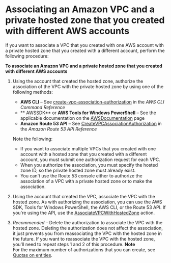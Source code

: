 # Associating an Amazon VPC and a private hosted zone that you created with different AWS accounts<a name="hosted-zone-private-associate-vpcs-different-accounts"></a>

If you want to associate a VPC that you created with one AWS account with a private hosted zone that you created with a different account, perform the following procedure: 

**To associate an Amazon VPC and a private hosted zone that you created with different AWS accounts**

1. Using the account that created the hosted zone, authorize the association of the VPC with the private hosted zone by using one of the following methods:
   + **AWS CLI** – See [create\-vpc\-association\-authorization](https://docs.aws.amazon.com/cli/latest/reference/route53/create-vpc-association-authorization.html) in the *AWS CLI Command Reference*
   + ** AWSSDK** or **AWS Tools for Windows PowerShell** – See the applicable documentation on the [AWSDocumentation](https://docs.aws.amazon.com/) page 
   + **Amazon Route 53 API** – See [CreateVPCAssociationAuthorization](https://docs.aws.amazon.com/Route53/latest/APIReference/API_CreateVPCAssociationAuthorization.html) in the *Amazon Route 53 API Reference*

   Note the following:
   + If you want to associate multiple VPCs that you created with one account with a hosted zone that you created with a different account, you must submit one authorization request for each VPC\.
   + When you authorize the association, you must specify the hosted zone ID, so the private hosted zone must already exist\.
   + You can't use the Route 53 console either to authorize the association of a VPC with a private hosted zone or to make the association\.

1. Using the account that created the VPC, associate the VPC with the hosted zone\. As with authorizing the association, you can use the AWS SDK, Tools for Windows PowerShell, the AWS CLI, or the Route 53 API\. If you're using the API, use the [AssociateVPCWithHostedZone](https://docs.aws.amazon.com/Route53/latest/APIReference/API_AssociateVPCWithHostedZone.html) action\. 

1. *Recommended* – Delete the authorization to associate the VPC with the hosted zone\. Deleting the authorization does not affect the association, it just prevents you from reassociating the VPC with the hosted zone in the future\. If you want to reassociate the VPC with the hosted zone, you'll need to repeat steps 1 and 2 of this procedure\.
**Note**  
For the maximum number of authorizations that you can create, see [Quotas on entities](DNSLimitations.md#limits-api-entities)\.